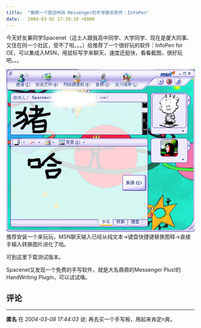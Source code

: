 ```yaml
---
title:  "推荐一个配合MSN Messenger的手写聊天软件：InfoPen"
date:   2004-03-02 17:28:10 +0800
---
```


今天好友兼同学Spacenet（这土人跟我高中同学、大学同学、现在是厦大同事、又住在同一个社区，受不了啦。。。）给推荐了一个很好玩的软件：InfoPen for OE，可以集成入MSN，用鼠标写字来聊天，速度还挺快，看看截图，很好玩吧。。。  

![](/images/2011/msn6/infopen.gif)  
推荐安装一个来玩玩，MSN聊天输入已经从纯文本->键盘快捷键替换图释->直接手输入转换图片进化了哈。  

可到这里下载测试版本。  

Spacenet又发现一个免费的手写软件，就是大名鼎鼎的Messenger Plus!的HandWriting Plugin，可以试试咯。  


## 评论

*****
**匿名** 在 *2004-03-08 17:44:03* 说: 再去买一个手写板，用起来肯定n爽。

